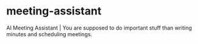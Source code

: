 # meeting-assistant
AI Meeting Assistant | You are supposed to do important stuff than writing minutes and scheduling meetings.
